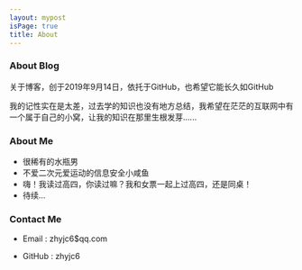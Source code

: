 ```yaml
---
layout: mypost
isPage: true
title: About
---
```




### About Blog

关于博客，创于2019年9月14日，依托于GitHub，也希望它能长久如GitHub

我的记性实在是太差，过去学的知识也没有地方总结，我希望在茫茫的互联网中有一个属于自己的小窝，让我的知识在那里生根发芽......



### About Me

- 很稀有的水瓶男
- 不爱二次元爱运动的信息安全小咸鱼
- 嗨！我读过高四，你读过嘛？我和女票一起上过高四，还是同桌！
- 待续...



### Contact Me

- Email : zhyjc6$qq.com

- GitHub : zhyjc6
